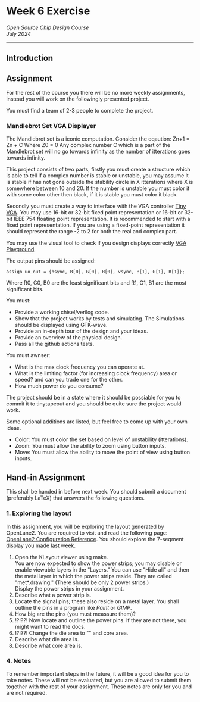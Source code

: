 # Week 6 Exercise  
*Open Source Chip Design Course*  
*July 2024*

---

## Introduction

## Assignment
For the rest of the course you there will be no more weekly assignments, instead you will work on the followingly presented project.

You must find a team of 2-3 people to complete the project.

### Mandlebrot Set VGA Displayer
The Mandlebrot set is a iconic computation. Consider the eqaution:
Zn+1 = Zn + C
Where Z0 = 0
Any complex number C which is a part of the Mandlebrot set will no go towards infinity as the number of itterations goes towards infinity.

This project consists of two parts, firstly you must create a structure which is able to tell if a complex number is stable or unstable, you may assume it is stable if has not gone outside the stability circle in X itterations where X is somewhere between 10 and 20.
If the number is unstable you must color it with some color other then black, if it is stable you must color it black.

Secondly you must create a way to interface with the VGA controller [Tiny VGA](https://github.com/mole99/tiny-vga). You may use 16-bit or 32-bit fixed point representation or 16-bit or 32-bit IEEE 754 floating point representation.
It is recommended to start with a fixed point representation. If you are using a fixed-point representation it should represent the range -2 to 2 for both the real and complex part.

You may use the visual tool to check if you design displays correctly [VGA Playground](https://vga-playground.com/).

The output pins should be assigned:
```
assign uo_out = {hsync, B[0], G[0], R[0], vsync, B[1], G[1], R[1]};
```
Where R0, G0, B0 are the least significant bits and R1, G1, B1 are the most significant bits.

You must:
- Provide a working chisel/verilog code.
- Show that the project works by tests and simulating. The Simulations should be displayed using GTK-wave.
- Provide an in-depth tour of the design and your ideas.
- Provide an overview of the physical design.
- Pass all the github actions tests.

You must awnser:
- What is the max clock frequency you can operate at.
- What is the limiting factor (for increasing clock frequency) area or speed? and can you trade one for the other.
- How much power do you consume?

The project should be in a state where it should be possiable for you to commit it to tinytapeout and you should be quite sure the project would work.

Some optional additions are listed, but feel free to come up with your own ideas.
- Color: You must color the set based on level of unstability (itterations).
- Zoom: You must allow the ability to zoom using button inputs.
- Move: You must allow the ability to move the point of view using button inputs.



## Hand-in Assignment
This shall be handed in before next week. You should submit a document (preferably LaTeX) that answers the following questions.

### 1. Exploring the layout
In this assignment, you will be exploring the layout generated by OpenLane2. You are required to visit and read the following page: [OpenLane2 Configuration Reference](https://openlane2.readthedocs.io/en/latest/reference/configuration.html).
You should explore the 7-seqment display you made last week.

1. Open the KLayout viewer using make.  
   You are now expected to show the power strips; you may disable or enable viewable layers in the "Layers." You can use "Hide all" and then the metal layer in which the power strips reside. They are called "met*.drawing." (There should be only 2 power strips.)  
   Display the power strips in your assignment.
2. Describe what a power strip is.
3. Locate the signal pins; these also reside on a metal layer. You shall outline the pins in a program like *Paint* or *GIMP*.
4. How big are the pins (you must meassure them)?
5. !?!??! Now locate and outline the power pins. If they are not there, you might want to read the docs.
6. !?!??! Change the die area to "" and core area. 
7. Describe what die area is.
8. Describe what core area is.

### 4. Notes
To remember important steps in the future, it will be a good idea for you to take notes. These will not be evaluated, but you are allowed to submit them together with the rest of your assignment. These notes are only for you and are not required.




